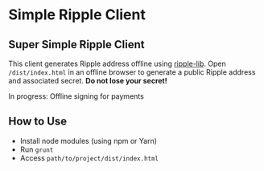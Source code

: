 Simple Ripple Client
====================
## Super Simple Ripple Client
This client generates Ripple address offline using [ripple-lib](https://github.com/ripple/ripple-lib).
Open `/dist/index.html` in an offline browser to generate a public Ripple address and associated secret.
**Do not lose your secret!**

In progress: Offline signing for payments

## How to Use
* Install node modules (using npm or Yarn)
* Run `grunt`
* Access `path/to/project/dist/index.html`
